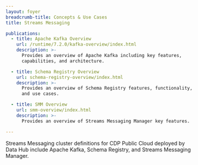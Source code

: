 ```yaml
---
layout: foyer
breadcrumb-title: Concepts & Use Cases
title: Streams Messaging

publications:
  - title: Apache Kafka Overview
    url: /runtime/7.2.0/kafka-overview/index.html
    description: >-
      Provides an overview of Apache Kafka including key features,
      capabilities, and architecture.

  - title: Schema Registry Overview
    url: schema-registry-overview/index.html
    description: >-
      Provides an overview of Schema Registry features, functionality,
      and use cases.

  - title: SMM Overview
    url: smm-overview/index.html
    description: >-
      Provides an overview of Streams Messaging Manager key features.

---
```


Streams Messaging cluster definitions for CDP Public Cloud deployed by
Data Hub include Apache Kafka, Schema Registry, and Streams Messaging
Manager.
